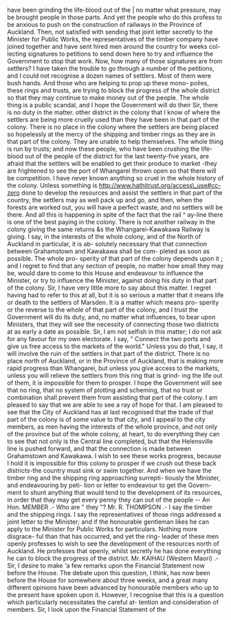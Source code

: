 have been grinding the life-blood out of the | no matter what pressure, may be brought people in those parts. And yet the people who do this profess to be anxious to push on the construction of railways in the Province of Auckland. Then, not satisfied with sending that joint letter secretly to the Minister for Public Works, the representatives of the timber company have joined together and have sent hired men around the country for weeks col- lecting signatures to petitions to send down here to try and influence the Government to stop that work. Now, how many of those signatures are from settlers? I have taken the trouble to go through a number of the petitions, and I could not recognise a dozen names of settlers. Most of them were bush hands. And those who are helping to prop up these mono- polies, these rings and trusts, are trying to block the progress of the whole district so that they may continue to make money out of the people. The whole thing is a public scandal, and I hope the Government will do their Sir, there is no duty in the matter. other district in the colony that I know of where the settlers are being more cruelly used than they have been in that part of the colony. There is no place in the colony where the settlers are being placed so hopelessly at the mercy of the shipping and timber rings as they are in that part of the colony. They are unable to help themselves. The whole thing is run by trusts; and now these people, who have been crushing the life-blood out of the people of the district for the last twenty-five years, are afraid that the settlers will be enabled to get their produce to market -they are frightened to see the port of Whangarei thrown open so that there will be competition. I have never known anything so cruel in the whole history of the colony. Unless something is http://www.hathitrust.org/access\_use#cc-zero done to develop the resources and assist the settlers in that part of the country, the settlers may as well pack up and go, and then, when the forests are worked out, you will have a perfect waste, and no settlers will be there. And all this is happening in spite of the fact that the rail ^ ay-line there is one of the best paying in the colony. There is not another railway in the colony giving the same returns &s the Whangarei-Kawakawa Railway is giving. I say, in the interests of the whole colony, and of the North of Auckland in particular, it is ab- solutely necessary that that connection between Grahamstown and Kawakawa shall be com- pleted as soon as possible. The whole pro- sperity of that part of the colony depends upon it ; and I regret to find that any section of people, no matter how small they may be, would dare to come to this House and endeavour to influence the Minister, or try to influence the Minister, against doing his duty in that part of the colony. Sir, I have very little more to say about this matter. I regret having had to refer to this at all, but it is so serious a matter that it means life or death to the settlers of Marsden. It is a matter which means pro- sperity or the reverse to the whole of that part of the colony, and I trust the Government will do its duty, and, no matter what influences, to bear upon Ministers, that they will see the necessity of connecting those two districts at as early a date as possible. Sir, I am not selfish in this matter; I do not ask for any favour for my own electorate. I say, " Connect the two ports and give us free access to the markets of the world." Unless you do that, I say, it will involve the ruin of the settlers in that part of the district. There is no place north of Auckland, or in the Province of Auckland, that is making more rapid progress than Whangarei, but unless you give access to the markets, unless you will relieve the settlers from this ring that is grind- ing the life out of them, it is impossible for them to prosper. I hope the Government will see that no ring, that no system of plotting and scheming, that no trust or combination shall prevent them from assisting that part of the colony. I am pleased to say that we are able to see a ray of hope for that. I am pleased to see that the City of Auckland has at last recognised that the trade of that part of the colony is of some value to that city, and I appeal to the city members, as men having the interests of the whole province, and not only of the province but of the whole colony, at heart, to do everything they can to see that not only is the Central line completed, but that the Helensville line is pushed forward, and that the connection is made between Grahamstown and Kawakawa. I wish to see these works progress, because I hold it is impossible for this colony to prosper if we crush out these back districts-the country must sink or swim together. And when we have the timber ring and the shipping ring approaching surrepti- tiously the Minister, and endeavouring by peti- tion or letter to endeavour to get the Govern- ment to shunt anything that would tend to the development of its resources, in order that thay may get every penny they can out of the people -- An Hon. MEMBER .- Who are " they "? Mr. R. THOMPSON .- I say the timber and the shipping rings. I say the representatives of those rings addressed a joint letter to the Minister; and if the honourable gentleman likes he can apply to the Minister for Public Works for particulars. Nothing more disgrace- ful than that has occurred, and yet the ring- leader of these men openly professes to wish to see the development of the resources north of Auckland. He professes that openly, whilst secretly he has done everything he can to block the progress of the district. Mr. KAIHAU (Western Maori) .- Sir, I desire to make 'a few remarks upon the Financial Statement now before the House. The debate upon this question, I think, has now been before the House for somewhere about three weeks, and a great many different opinions have been advanced by honourable members who up to the present have spoken upon it. However, I recognise that this is a question which particularly necessitates the careful at- tention and consideration of members. Sir, I look upon the Financial Statement of the 